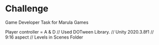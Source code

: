 # Challenge
Game Developer Task for Marula Games

Player controller = A & D
// Used DOTween Library.
// Unity 2020.3.8f1
// 9:16 aspect
// Levels in Scenes Folder 
